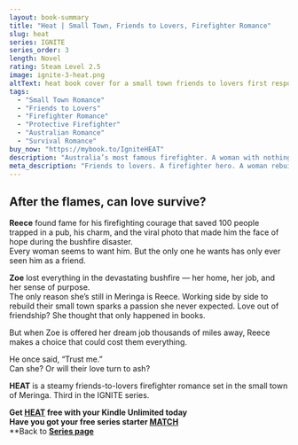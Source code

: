 ```yaml
---
layout: book-summary
title: "Heat | Small Town, Friends to Lovers, Firefighter Romance"
slug: heat
series: IGNITE
series_order: 3
length: Novel
rating: Steam Level 2.5
image: ignite-3-heat.png
altText: heat book cover for a small town friends to lovers first responder romance
tags:
  - "Small Town Romance"
  - "Friends to Lovers"
  - "Firefighter Romance"
  - "Protective Firefighter"
  - "Australian Romance"
  - "Survival Romance"
buy_now: "https://mybook.to/IgniteHEAT"
description: "Australia’s most famous firefighter. A woman with nothing left to lose. When Reece and Zoe rebuild their town after the fires, friendship ignites into something more. But when Zoe’s dream job threatens to pull her away, trust and love are put to the test. HEAT is a steamy friends-to-lovers firefighter romance set in small-town Australia. Third in the IGNITE series. Free with Kindle Unlimited."
meta_description: "Friends to lovers. A firefighter hero. A woman rebuilding her life. HEAT is a steamy small-town romance set after the Australian bushfires."
---
```


## After the flames, can love survive?

**Reece** found fame for his firefighting courage that saved 100 people trapped in a pub, his charm, and the viral photo that made him the face of hope during the bushfire disaster.  
Every woman seems to want him. But the only one he wants has only ever seen him as a friend.

**Zoe** lost everything in the devastating bushfire — her home, her job, and her sense of purpose.  
The only reason she’s still in Meringa is Reece. Working side by side to rebuild their small town sparks a passion she never expected. Love out of friendship? She thought that only happened in books.

But when Zoe is offered her dream job thousands of miles away, Reece makes a choice that could cost them everything.

He once said, “Trust me.”  
Can she? Or will their love turn to ash?

**HEAT** is a steamy friends-to-lovers firefighter romance set in the small town of Meringa. Third in the IGNITE series.  

**Get [HEAT](https://mybook.to/IgniteHEAT "HEAT") free with your Kindle Unlimited today**  
**Have you got your free series starter [MATCH](https://bookhip.com/ZAMBMSD "MATCH")**  
**Back to **[Series page](/series/ignite)**